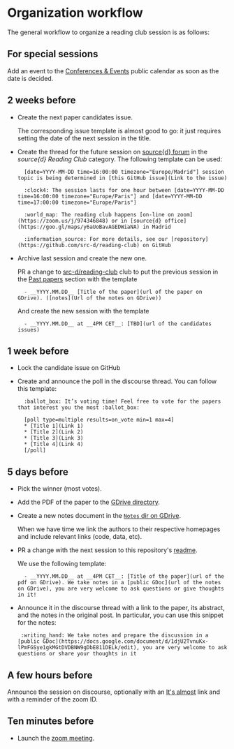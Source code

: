 # Organization workflow

The general workflow to organize a reading club session is as follows:

## For special sessions

Add an event to the [Conferences & Events](https://calendar.google.com/calendar/embed?src=sourced.tech_vnootou25lkv75a70l2qac65og%40group.calendar.google.com) public calendar as soon as the date is decided.

## 2 weeks before

- Create the next paper candidates issue.

    The corresponding issue template is almost good to go: it just requires setting the date of the next session in the title.

- Create the thread for the future session on [source{d} forum](https://forum.sourced.tech/) in the _source{d} Reading Club_ category. The following template can be used:

        [date=YYYY-MM-DD time=16:00:00 timezone="Europe/Madrid"] session topic is being determined in [this GitHub issue](Link to the issue)

        :clock4: The session lasts for one hour between [date=YYYY-MM-DD time=16:00:00 timezone="Europe/Paris"] and [date=YYYY-MM-DD time=17:00:00 timezone="Europe/Paris"]

        :world_map: The reading club happens [on-line on zoom](https://zoom.us/j/974346848) or in [source{d} office](https://goo.gl/maps/y6aUoBavAGEDWiaNA) in Madrid 

        :information_source: For more details, see our [repository](https://github.com/src-d/reading-club) on GitHub

- Archive last session and create the new one.

    PR a change to [src-d/reading-club](https://github.com/src-d/reading-club) club to put the previous session in the [Past papers](README.md#past-papers) section with the template

        - __YYYY.MM.DD__ [Title of the paper](url of the paper on GDrive). ([notes](Url of the notes on GDrive))
    
    And create the new session with the template

        - __YYYY.MM.DD__ at __4PM CET__: [TBD](url of the candidates issues)

## 1 week before

- Lock the candidate issue on GitHub

- Create and announce the poll in the discourse thread. You can follow this template:

        :ballot_box: It’s voting time! Feel free to vote for the papers that interest you the most :ballot_box:

        [poll type=multiple results=on_vote min=1 max=4]
        * [Title 1](Link 1)
        * [Title 2](Link 2)
        * [Title 3](Link 3)
        * [Title 4](Link 4)
        [/poll]

## 5 days before

- Pick the winner (most votes).

- Add the PDF of the paper to the [GDrive directory](https://drive.google.com/drive/u/1/folders/1cAzkDW_sXb49gRZvvhVvXu3Wi_84lQdn).

- Create a new notes document in the [`Notes` dir on GDrive](https://drive.google.com/drive/folders/1IQ7-wOea32lDkd69-NcLw5xYB74oH6rJ).

    When we have time we link the authors to their respective homepages and include relevant links (code, data, etc).

- PR a change with the next session to this repository's [readme](README.md#next-sessions).

    We use the following template:

        - __YYYY.MM.DD__ at __4PM CET__: [Title of the paper](url of the pdf on GDrive). We take notes in a [public GDoc](url of the notes on GDrive), you are very welcome to ask questions or give thoughts in it!

-  Announce it in the discourse thread with a link to the paper, its abstract, and the notes in the original post. In particular, you can use this snippet for the notes:

        :writing_hand: We take notes and prepare the discussion in a [public GDoc](https://docs.google.com/document/d/1djU2TvnuKx-lPmFGSye1gkMGtDVDBNW9gDbE811DELk/edit), you are very welcome to ask questions or share your thoughts in it


## A few hours before

Announce the session on discourse, optionally with an [It's almost](https://itsalmo.st/) link and with a reminder of the zoom ID.

## Ten minutes before

- Launch the [zoom meeting](https://github.com/src-d/reading-club#where).
